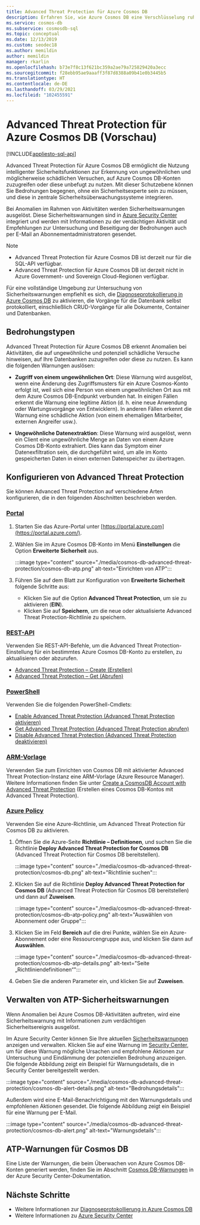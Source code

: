 ```yaml
---
title: Advanced Threat Protection für Azure Cosmos DB
description: Erfahren Sie, wie Azure Cosmos DB eine Verschlüsselung ruhender Daten bereitstellt und wie diese implementiert wird.
ms.service: cosmos-db
ms.subservice: cosmosdb-sql
ms.topic: conceptual
ms.date: 12/13/2019
ms.custom: seodec18
ms.author: memildin
author: memildin
manager: rkarlin
ms.openlocfilehash: b73e7f8c13f621bc359a2ae79a725829420a3ecc
ms.sourcegitcommit: f28ebb95ae9aaaff3f87d8388a09b41e0b3445b5
ms.translationtype: HT
ms.contentlocale: de-DE
ms.lasthandoff: 03/29/2021
ms.locfileid: "102455591"
---
```

# <a name="advanced-threat-protection-for-azure-cosmos-db-preview"></a>Advanced Threat Protection für Azure Cosmos DB (Vorschau)
[!INCLUDE[appliesto-sql-api](includes/appliesto-sql-api.md)]

Advanced Threat Protection für Azure Cosmos DB ermöglicht die Nutzung intelligenter Sicherheitsfunktionen zur Erkennung von ungewöhnlichen und möglicherweise schädlichen Versuchen, auf Azure Cosmos DB-Konten zuzugreifen oder diese unbefugt zu nutzen. Mit dieser Schutzebene können Sie Bedrohungen begegnen, ohne ein Sicherheitsexperte sein zu müssen, und diese in zentrale Sicherheitsüberwachungssysteme integrieren.

Bei Anomalien im Rahmen von Aktivitäten werden Sicherheitswarnungen ausgelöst. Diese Sicherheitswarnungen sind in [Azure Security Center](https://azure.microsoft.com/services/security-center/) integriert und werden mit Informationen zu der verdächtigen Aktivität und Empfehlungen zur Untersuchung und Beseitigung der Bedrohungen auch per E-Mail an Abonnementadministratoren gesendet.

> [!NOTE]
>
> * Advanced Threat Protection für Azure Cosmos DB ist derzeit nur für die SQL-API verfügbar.
> * Advanced Threat Protection für Azure Cosmos DB ist derzeit nicht in Azure Government- und Sovereign Cloud-Regionen verfügbar.

Für eine vollständige Umgebung zur Untersuchung von Sicherheitswarnungen empfiehlt es sich, die [Diagnoseprotokollierung in Azure Cosmos DB](./monitor-cosmos-db.md) zu aktivieren, die Vorgänge für die Datenbank selbst protokolliert, einschließlich CRUD-Vorgänge für alle Dokumente, Container und Datenbanken.

## <a name="threat-types"></a>Bedrohungstypen

Advanced Threat Protection für Azure Cosmos DB erkennt Anomalien bei Aktivitäten, die auf ungewöhnliche und potenziell schädliche Versuche hinweisen, auf Ihre Datenbanken zuzugreifen oder diese zu nutzen. Es kann die folgenden Warnungen auslösen:

- **Zugriff von einem ungewöhnlichen Ort**: Diese Warnung wird ausgelöst, wenn eine Änderung des Zugriffsmusters für ein Azure Cosmos-Konto erfolgt ist, weil sich eine Person von einem ungewöhnlichen Ort aus mit dem Azure Cosmos DB-Endpunkt verbunden hat. In einigen Fällen erkennt die Warnung eine legitime Aktion (d. h. eine neue Anwendung oder Wartungsvorgänge von Entwicklern). In anderen Fällen erkennt die Warnung eine schädliche Aktion (von einem ehemaligen Mitarbeiter, externen Angreifer usw.).

- **Ungewöhnliche Datenextraktion**: Diese Warnung wird ausgelöst, wenn ein Client eine ungewöhnliche Menge an Daten von einem Azure Cosmos DB-Konto extrahiert. Dies kann das Symptom einer Datenexfiltration sein, die durchgeführt wird, um alle im Konto gespeicherten Daten in einen externen Datenspeicher zu übertragen.



## <a name="configure-advanced-threat-protection"></a>Konfigurieren von Advanced Threat Protection

Sie können Advanced Threat Protection auf verschiedene Arten konfigurieren, die in den folgenden Abschnitten beschrieben werden.

### <a name="portal"></a>[Portal](#tab/azure-portal)

1. Starten Sie das Azure-Portal unter [https://portal.azure.com](https://portal.azure.com/).

2. Wählen Sie im Azure Cosmos DB-Konto im Menü **Einstellungen** die Option **Erweiterte Sicherheit** aus.

    :::image type="content" source="./media/cosmos-db-advanced-threat-protection/cosmos-db-atp.png" alt-text="Einrichten von ATP":::

3. Führen Sie auf dem Blatt zur Konfiguration von **Erweiterte Sicherheit** folgende Schritte aus:

    * Klicken Sie auf die Option **Advanced Threat Protection**, um sie zu aktivieren (**EIN**).
    * Klicken Sie auf **Speichern**, um die neue oder aktualisierte Advanced Threat Protection-Richtlinie zu speichern.   

### <a name="rest-api"></a>[REST-API](#tab/rest-api)

Verwenden Sie REST-API-Befehle, um die Advanced Threat Protection-Einstellung für ein bestimmtes Azure Cosmos DB-Konto zu erstellen, zu aktualisieren oder abzurufen.

* [Advanced Threat Protection – Create (Erstellen)](/rest/api/securitycenter/advancedthreatprotection/create)
* [Advanced Threat Protection – Get (Abrufen)](/rest/api/securitycenter/advancedthreatprotection/get)

### <a name="powershell"></a>[PowerShell](#tab/azure-powershell)

Verwenden Sie die folgenden PowerShell-Cmdlets:

* [Enable Advanced Threat Protection (Advanced Threat Protection aktivieren)](/powershell/module/az.security/enable-azsecurityadvancedthreatprotection)
* [Get Advanced Threat Protection (Advanced Threat Protection abrufen)](/powershell/module/az.security/get-azsecurityadvancedthreatprotection)
* [Disable Advanced Threat Protection (Advanced Threat Protection deaktivieren)](/powershell/module/az.security/disable-azsecurityadvancedthreatprotection)

### <a name="arm-template"></a>[ARM-Vorlage](#tab/arm-template)

Verwenden Sie zum Einrichten von Cosmos DB mit aktivierter Advanced Threat Protection-Instanz eine ARM-Vorlage (Azure Resource Manager).
Weitere Informationen finden Sie unter [Create a CosmosDB Account with Advanced Threat Protection](https://azure.microsoft.com/resources/templates/201-cosmosdb-advanced-threat-protection-create-account/) (Erstellen eines Cosmos DB-Kontos mit Advanced Threat Protection).

### <a name="azure-policy"></a>[Azure Policy](#tab/azure-policy)

Verwenden Sie eine Azure-Richtlinie, um Advanced Threat Protection für Cosmos DB zu aktivieren.

1. Öffnen Sie die Azure-Seite **Richtlinie – Definitionen**, und suchen Sie die Richtlinie **Deploy Advanced Threat Protection for Cosmos DB** (Advanced Threat Protection für Cosmos DB bereitstellen).

    :::image type="content" source="./media/cosmos-db-advanced-threat-protection/cosmos-db.png" alt-text="Richtlinie suchen"::: 

1. Klicken Sie auf die Richtlinie **Deploy Advanced Threat Protection for Cosmos DB** (Advanced Threat Protection für Cosmos DB bereitstellen) und dann auf **Zuweisen**.

    :::image type="content" source="./media/cosmos-db-advanced-threat-protection/cosmos-db-atp-policy.png" alt-text="Auswählen von Abonnement oder Gruppe":::


1. Klicken Sie im Feld **Bereich** auf die drei Punkte, wählen Sie ein Azure-Abonnement oder eine Ressourcengruppe aus, und klicken Sie dann auf **Auswählen**.

    :::image type="content" source="./media/cosmos-db-advanced-threat-protection/cosmos-db-atp-details.png" alt-text="Seite „Richtliniendefinitionen“":::


1. Geben Sie die anderen Parameter ein, und klicken Sie auf **Zuweisen**.




## <a name="manage-atp-security-alerts"></a>Verwalten von ATP-Sicherheitswarnungen

Wenn Anomalien bei Azure Cosmos DB-Aktivitäten auftreten, wird eine Sicherheitswarnung mit Informationen zum verdächtigen Sicherheitsereignis ausgelöst. 

 Im Azure Security Center können Sie Ihre aktuellen [Sicherheitswarnungen ](../security-center/security-center-alerts-overview.md) anzeigen und verwalten.  Klicken Sie auf eine Warnung im [Security Center](https://ms.portal.azure.com/#blade/Microsoft_Azure_Security/SecurityMenuBlade/0), um für diese Warnung mögliche Ursachen und empfohlene Aktionen zur Untersuchung und Eindämmung der potenziellen Bedrohung anzuzeigen. Die folgende Abbildung zeigt ein Beispiel für Warnungsdetails, die in Security Center bereitgestellt werden.

 :::image type="content" source="./media/cosmos-db-advanced-threat-protection/cosmos-db-alert-details.png" alt-text="Bedrohungsdetails":::

Außerdem wird eine E-Mail-Benachrichtigung mit den Warnungsdetails und empfohlenen Aktionen gesendet. Die folgende Abbildung zeigt ein Beispiel für eine Warnung per E-Mail.

 :::image type="content" source="./media/cosmos-db-advanced-threat-protection/cosmos-db-alert.png" alt-text="Warnungsdetails":::

## <a name="cosmos-db-atp-alerts"></a>ATP-Warnungen für Cosmos DB

 Eine Liste der Warnungen, die beim Überwachen von Azure Cosmos DB-Konten generiert werden, finden Sie im Abschnitt [Cosmos DB-Warnungen](../security-center/alerts-reference.md#alerts-azurecosmos) in der Azure Security Center-Dokumentation.

## <a name="next-steps"></a>Nächste Schritte

* Weitere Informationen zur [Diagnoseprotokollierung in Azure Cosmos DB](cosmosdb-monitor-resource-logs.md)
* Weitere Informationen zu [Azure Security Center](../security-center/security-center-introduction.md)